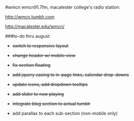 #wmcn
wmcn91.7fm, macalester college's radio station:

http://wmcn.tumblr.com

http://macalester.edu/wmcn/

###to-do thru august:
* ~~switch to responsive layout~~

* ~~change header w/ mobile view~~

* ~~fix section floating~~

* ~~add jquery easing to in-page links, calendar drop-downs~~

* ~~update icons, add dropdown tooltips~~

* ~~add slider to now playing~~

* ~~integrate blog section to actual tumblr~~

* add parallax to each sub-section (non-mobile only)

